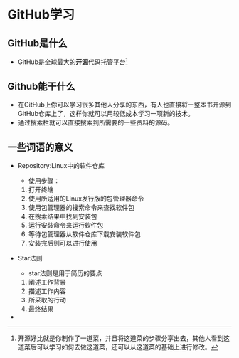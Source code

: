 # GitHub学习
## GitHub是什么
* GitHub是全球最大的**开源**代码托管平台[^开源]
[^开源]:开源好比就是你制作了一道菜，并且将这道菜的步骤分享出去，其他人看到这道菜后可以学习如何去做这道菜，还可以从这道菜的基础上进行修改。
## Github能干什么
* 在GitHub上你可以学习很多其他人分享的东西，有人也直接将一整本书开源到GitHub仓库上了，这样你就可以用较低成本学习一项新的技术。
* 通过搜索栏就可以直接搜索到所需要的一些资料的源码。
## 一些词语的意义
* Repository:Linux中的软件仓库
    * 使用步骤：
    1. 打开终端
    2. 使用所适用的Linux发行版的包管理器命令
    3. 使用包管理器的搜索命令来查找软件包
    4. 在搜索结果中找到安装包
    5. 运行安装命令来运行软件包
    6. 等待包管理器从软件仓库下载安装软件包
    7. 安装完后则可以进行使用

* Star法则
   * star法则是用于简历的要点
   1. 阐述工作背景
   2. 描述工作内容
   3. 所采取的行动
   4. 最终结果
 
*  
  
